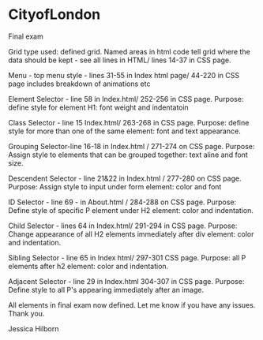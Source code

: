 # CityofLondon
Final exam

Grid type used: defined grid. Named areas in html code tell grid where the data should be kept - see all lines in HTML/ lines 14-37 in CSS page.

Menu - top menu style - lines 31-55 in Index html page/ 44-220 in CSS page includes breakdown of animations etc

Element Selector - line 58 in Index.html/ 252-256 in CSS page. Purpose: define style for element H1:  font weight and indentatoin

Class Selector - line 15 Index.html/ 263-268 in CSS page.  Purpose: define style for more than one of the same element: font and text appearance.

Grouping Selector-line 16-18 in Index.html / 271-274 on CSS page.  Purpose: Assign style to elements that can be grouped together: text aline and font size.

Descendent Selector - line 21&22 in Index.html / 277-280 on CSS page.  Purpose: Assign style to input under form element: color and font

ID Selector - line 69 - in About.html / 284-288 on CSS page.  Purpose: Define style of specific P element under H2 element: color and indentation.

Child Selector - lines 64 in Index.html/ 291-294 in CSS page.  Purpose:  Change appearance of all H2 elements immediately after div element:  color and indentation.

Sibling Selector - line 65 in Index html/ 297-301 CSS page.  Purpose:  all P elements after h2 element:  color and indentation.

Adjacent Selector - line 29 in Index.html 304-307 in CSS page.  Purpose:  Define style to all P's appearing immediately after an image.

All elements in final exam now defined.  Let me know if you have any issues. Thank you.

Jessica Hilborn



